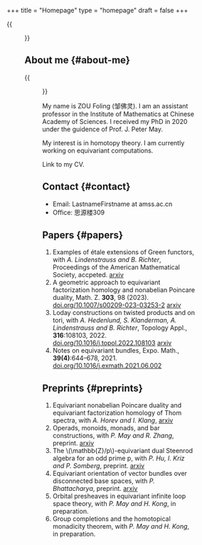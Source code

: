 +++
title = "Homepage"
type = "homepage"
draft = false
+++

{{<figure src="./photo.jpg" alt="Name" height="250">}}


## About me {#about-me}

{{<figure src="./name.png" alt="Name" height="20">}}

My name is ZOU Foling (邹佛灵). I am an assistant professor in the Institute of Mathematics at Chinese Academy of Sciences. I received my PhD in 2020 under the guidence of Prof. J. Peter May.

My interest is in homotopy theory. I am currently working on equivariant computations.

Link to my CV.


## Contact {#contact}

-   Email: LastnameFirstname at amss.ac.cn
-   Office: 思源楼309


## Papers {#papers}

1.  Examples of étale extensions of Green functors, with _A. Lindenstrauss and B. Richter_, Proceedings of the American Mathematical Society, accpeted. [arxiv](https://arxiv.org/pdf/2304.01656v2)
2.  A geometric approach to equivariant factorization homology and nonabelian Poincare duality, Math. Z. **303**, 98 (2023). [doi.org/10.1007/s00209-023-03253-2](https://doi.org/10.1007/s00209-023-03253-2) [arxiv](https://arxiv.org/pdf/2008.08234)
3.  Loday constructions on twisted products and on tori, with _A. Hedenlund, S. Klanderman, A. Lindenstrauss and B. Richter_, Topology Appl., **316**:108103, 2022. [doi.org/10.1016/j.topol.2022.108103](https://doi.org/10.1016/j.topol.2022.108103) [arxiv](https:arxiv.org/pdf/2002.00715)
4.  Notes on equivariant bundles, Expo. Math., **39(4)**:644–678, 2021. [doi.org/10.1016/j.exmath.2021.06.002](https://doi.org/10.1016/j.exmath.2021.06.002)


## Preprints {#preprints}

1.  Equivariant nonabelian Poincare duality and equivariant factorization homology of Thom spectra, with _A. Horev and I. Klang_, [arxiv](https://arxiv.org/pdf/2006.13348)
2.  Operads, monoids, monads, and bar constructions, with _P. May and R. Zhang_, preprint. [arxiv](https://arxiv.org/pdf/2003.10934)
3.  The \\(\mathbb{Z}/p\\)-equivariant dual Steenrod algebra for an odd prime p, with _P. Hu, I. Kriz and P. Somberg_, preprint. [arxiv](https://arxiv.org/pdf/2205.13427)
4.  Equivariant orientation of vector bundles over disconnected base spaces, with _P. Bhattacharya_, preprint. [arxiv](https://arxiv.org/pdf/2303.10259)
5.  Orbital presheaves in equivariant infinite loop space theory, with _P. May and H. Kong_, in preparation.
6.  Group completions and the homotopical monadicity theorem, with _P. May and H. Kong_, in preparation.
